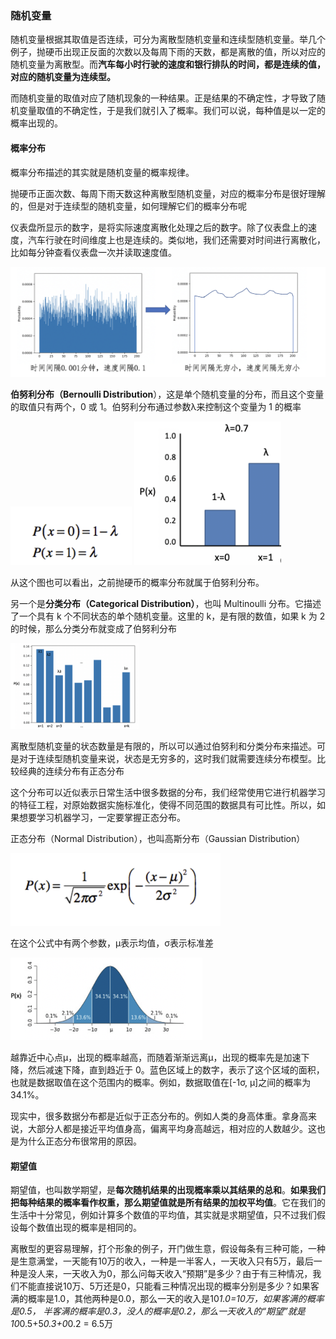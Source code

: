 ### 随机变量 ###

随机变量根据其取值是否连续，可分为离散型随机变量和连续型随机变量。举几个例子，抛硬币出现正反面的次数以及每周下雨的天数，都是离散的值，所以对应的随机变量为离散型。而**汽车每小时行驶的速度和银行排队的时间，都是连续的值，对应的随机变量为连续型。**

而随机变量的取值对应了随机现象的一种结果。正是结果的不确定性，才导致了随机变量取值的不确定性，于是我们就引入了概率。我们可以说，每种值是以一定的概率出现的。



#### 概率分布 #### 

概率分布描述的其实就是随机变量的概率规律。

抛硬币正面次数、每周下雨天数这种离散型随机变量，对应的概率分布是很好理解的，但是对于连续型的随机变量，如何理解它们的概率分布呢

仪表盘所显示的数字，是将实际速度离散化处理之后的数字。除了仪表盘上的速度，汽车行驶在时间维度上也是连续的。类似地，我们还需要对时间进行离散化，比如每分钟查看仪表盘一次并读取速度值。

<img src="./images/image-20240515214925179.png" alt="image-20240515214925179" style="zoom:50%;" />

**伯努利分布（Bernoulli Distribution**），这是单个随机变量的分布，而且这个变量的取值只有两个，0 或 1。伯努利分布通过参数λ来控制这个变量为 1 的概率

<img src="./images/image-20240515215042832.png" alt="image-20240515215042832" style="zoom:50%;" />

<img src="./images/image-20240515215111532.png" alt="image-20240515215111532" style="zoom:23%;" />

从这个图也可以看出，之前抛硬币的概率分布就属于伯努利分布。

另一个是**分类分布（Categorical Distribution）**，也叫 Multinoulli 分布。它描述了一个具有 k 个不同状态的单个随机变量。这里的 k，是有限的数值，如果 k 为 2 的时候，那么分类分布就变成了伯努利分布

<img src="./images/image-20240515215156952.png" alt="image-20240515215156952" style="zoom:20%;" />

离散型随机变量的状态数量是有限的，所以可以通过伯努利和分类分布来描述。可是对于连续型随机变量来说，状态是无穷多的，这时我们就需要连续分布模型。比较经典的连续分布有正态分布



这个分布可以近似表示日常生活中很多数据的分布，我们经常使用它进行机器学习的特征工程，对原始数据实施标准化，使得不同范围的数据具有可比性。所以，如果想要学习机器学习，一定要掌握正态分布。



正态分布（Normal Distribution），也叫高斯分布（Gaussian Distribution）

<img src="./images/image-20240515215250696.png" alt="image-20240515215250696" style="zoom:50%;" />

在这个公式中有两个参数，μ表示均值，σ表示标准差

<img src="./images/image-20240515215315829.png" alt="image-20240515215315829" style="zoom:30%;" />

越靠近中心点μ，出现的概率越高，而随着渐渐远离μ，出现的概率先是加速下降，然后减速下降，直到趋近于 0。蓝色区域上的数字，表示了这个区域的面积，也就是数据取值在这个范围内的概率。例如，数据取值在[-1σ, μ]之间的概率为 34.1%。

现实中，很多数据分布都是近似于正态分布的。例如人类的身高体重。拿身高来说，大部分人都是接近平均值身高，偏离平均身高越远，相对应的人数越少。这也是为什么正态分布很常用的原因。

#### 期望值  #### 

期望值，也叫数学期望，是**每次随机结果的出现概率乘以其结果的总和**。**如果我们把每种结果的概率看作权重，那么期望值就是所有结果的加权平均值**。它在我们的生活中十分常见，例如计算多个数值的平均值，其实就是求期望值，只不过我们假设每个数值出现的概率是相同的。

离散型的更容易理解，打个形象的例子，开门做生意，假设每条有三种可能，一种是生意满堂，一天能有10万的收入，一种是一半客人，一天收入只有5万，最后一种是没人来，一天收入为0，那么问每天收入“预期”是多少？由于有三种情况，我们不能直接说10万、5万还是0，只能看三种情况出现的概率分别是多少？如果客满的概率是1.0，其他两种是0.0，那么一天的收入是10*1.0=10万，如果客满的概率是0.5， 半客满的概率是0.3，没人的概率是0.2，那么一天收入的“期望”就是10*0.5+5*0.3+0*0.2 = 6.5万



